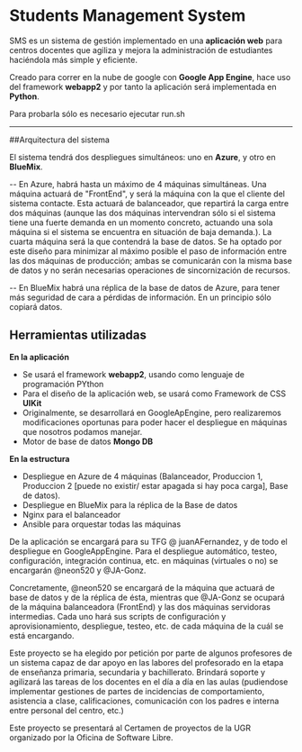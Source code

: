 # Students Management System
SMS es un sistema de gestión implementado en una **aplicación web** para centros docentes que agiliza y mejora la administración de estudiantes haciéndola más simple y eficiente.

Creado para correr en la nube de google con **Google App Engine**, hace uso del framework **webapp2** y por tanto la aplicación será implementada en **Python**.

Para probarla sólo es necesario ejecutar run.sh

-----------------------------------------------------------------


##Arquitectura del sistema

El sistema tendrá dos despliegues simultáneos: uno en **Azure**, y otro en **BlueMix**. 
 
 -- En Azure, habrá hasta un máximo de 4 máquinas simultáneas. Una máquina actuará de "FrontEnd", y será la máquina con la que el cliente del sistema contacte. Esta actuará de balanceador, que repartirá la carga entre dos máquinas (aunque las dos máquinas intervendran sólo si el sistema tiene una fuerte demanda en un momento concreto, actuando una sola máquina si el sistema se encuentra en situación de baja demanda.). La cuarta máquina será la que contendrá la base de datos. Se ha optado por este diseño para minimizar al máximo posible el paso de información entre las dos máquinas de producción; ambas se comunicarán con la misma base de datos y no serán necesarias operaciones de sincornización de recursos. 
 
 -- En BlueMix habrá una réplica de la base de datos de Azure, para tener más seguridad de cara a pérdidas de información. En un principio sólo copiará datos.
 

## Herramientas utilizadas

**En la aplicación**
- 	Se usará el framework **webapp2**, usando como lenguaje de programación PYthon
- 	Para el diseño de la aplicación web, se usará como Framework de CSS **UIKit**
- 	Originalmente, se desarrollará en GoogleApEngine, pero realizaremos modificaciones oportunas para poder hacer el despliegue en máquinas que nosotros podamos manejar.
- 	Motor de base de datos **Mongo DB**

**En la estructura**

- Despliegue en Azure de 4 máquinas (Balanceador, Produccion 1, Produccion 2 [puede no existir/ estar apagada si hay poca carga], Base de datos).
- Despliegue en BlueMix para la réplica de la Base de datos
- Nginx para el balanceador
- Ansible para orquestar todas las máquinas

De la aplicación se encargará para su TFG @ juanAFernandez, y de todo el despliegue en GoogleAppEngine. Para el despliegue automático, testeo, configuración, integración continua, etc. en máquinas (virtuales o no) se encargarán @neon520 y @JA-Gonz. 

Concretamente, @neon520 se encargará de la máquina que actuará de base de datos y de la réplica de ésta, mientras que @JA-Gonz se ocupará de la máquina balanceadora (FrontEnd) y las dos máquinas servidoras intermedias. Cada uno hará sus scripts de configuración y aprovisionamiento, despliegue, testeo, etc. de cada máquina de la cuál se está encargando.

Este proyecto se ha elegido por petición por parte de algunos profesores de un sistema capaz de dar apoyo en las labores del profesorado en la etapa de enseñanza primaria, secundaria y bachillerato. Brindará soporte y agilizará las tareas de los docentes en el día a día en las aulas (pudiendose implementar gestiones de partes de incidencias de comportamiento, asistencia a clase, calificaciones, comunicación con los padres e interna entre personal del centro, etc.)

Este proyecto se presentará al Certamen de proyectos de la UGR organizado por la Oficina de Software Libre.
